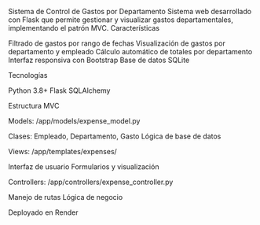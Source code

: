 Sistema de Control de Gastos por Departamento
Sistema web desarrollado con Flask que permite gestionar y visualizar gastos departamentales, implementando el patrón MVC.
Características

Filtrado de gastos por rango de fechas
Visualización de gastos por departamento y empleado
Cálculo automático de totales por departamento
Interfaz responsiva con Bootstrap
Base de datos SQLite

Tecnologías

Python 3.8+
Flask
SQLAlchemy

Estructura MVC

Models: /app/models/expense_model.py

Clases: Empleado, Departamento, Gasto
Lógica de base de datos


Views: /app/templates/expenses/

Interfaz de usuario
Formularios y visualización


Controllers: /app/controllers/expense_controller.py

Manejo de rutas
Lógica de negocio

Deployado en Render
